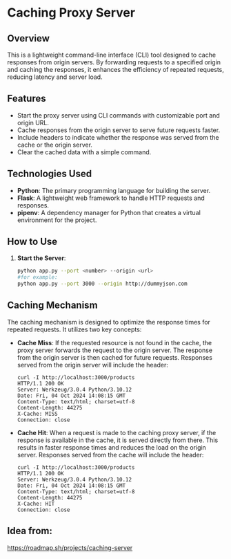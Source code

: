 # Caching Proxy Server

## Overview
This is a lightweight command-line interface (CLI) tool designed to cache responses from origin servers. By forwarding requests to a specified origin and caching the responses, it enhances the efficiency of repeated requests, reducing latency and server load.

## Features
- Start the proxy server using CLI commands with customizable port and origin URL.
- Cache responses from the origin server to serve future requests faster.
- Include headers to indicate whether the response was served from the cache or the origin server.
- Clear the cached data with a simple command.

## Technologies Used
- **Python**: The primary programming language for building the server.
- **Flask**: A lightweight web framework to handle HTTP requests and responses.
- **pipenv**: A dependency manager for Python that creates a virtual environment for the project.

## How to Use
1. **Start the Server**:
   ```bash
   python app.py --port <number> --origin <url>
   #for example:
   python app.py --port 3000 --origin http://dummyjson.com

## Caching Mechanism

The caching mechanism is designed to optimize the response times for repeated requests. It utilizes two key concepts:

- **Cache Miss**: If the requested resource is not found in the cache, the proxy server forwards the request to the origin server. The response from the origin server is then cached for future requests. Responses served from the origin server will include the header:
  
  ```http
  curl -I http://localhost:3000/products
  HTTP/1.1 200 OK
  Server: Werkzeug/3.0.4 Python/3.10.12
  Date: Fri, 04 Oct 2024 14:08:15 GMT
  Content-Type: text/html; charset=utf-8
  Content-Length: 44275
  X-Cache: MISS
  Connection: close

- **Cache Hit**: When a request is made to the caching proxy server, if the response is available in the cache, it is served directly from there. This results in faster response times and reduces the load on the origin server. Responses served from the cache will include the header:
  
  ```http
  curl -I http://localhost:3000/products
  HTTP/1.1 200 OK
  Server: Werkzeug/3.0.4 Python/3.10.12
  Date: Fri, 04 Oct 2024 14:08:15 GMT
  Content-Type: text/html; charset=utf-8
  Content-Length: 44275
  X-Cache: HIT
  Connection: close

## Idea from: 
https://roadmap.sh/projects/caching-server
